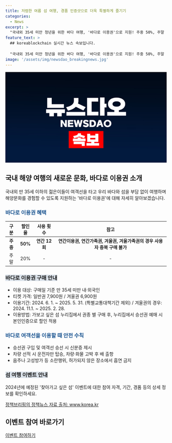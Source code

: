 ```yaml
---
title: 저렴한 여름 섬 여행, 경품 인증샷으로 더욱 특별하게 즐기기
categories:
  - News
excerpt: >
  "국내외 35세 미만 청년을 위한 바다 여행, '바다로 이용권'으로 지원! 주중 50%, 주말 20% 할인 혜택. 섬에 가고 싶다면 2024 '찾아가고 싶은 섬' 이벤트 참여해 경품도 받자! 단, 안전수칙을 잊지 말고. 자세한 사항은 국가정책포털 "정책브리핑"에서 확인 가능."
feature_text: >
  ## koreablockchain 실시간 뉴스 속보입니다.

  "국내외 35세 미만 청년을 위한 바다 여행, '바다로 이용권'으로 지원! 주중 50%, 주말 20% 할인 혜택. 섬에 가고 싶다면 2024 '찾아가고 싶은 섬' 이벤트 참여해 경품도 받자! 단, 안전수칙을 잊지 말고. 자세한 사항은 국가정책포털 "정책브리핑"에서 확인 가능."
image: '/assets/img/newsdao_breakingnews.jpg'
---
```


<p><img src="/assets/img/newsdao_breakingnews.jpg" alt="koreablockchain 속보" /></p>

<h2 data-ke-size="size26">국내 해양 여행의 새로운 문화, 바다로 이용권 소개</h2>

<p data-ke-size="size16">국내외 만 35세 이하의 젊은이들이 여객선을 타고 우리 바다와 섬을 부담 없이 여행하며 해양문화를 경험할 수 있도록 지원하는 '바다로 이용권'에 대해 자세히 알아보겠습니다.</p>

<h3><b><span style="color: #1a5490;">바다로 이용권 혜택</span></b></h3>

<table>
<thead>
<tr>
<th>구분</th>
<th>할인율</th>
<th>사용 횟수</th>
<th>참고</th>
</tr>
</thead>
<tbody>
<tr>
<td style="text-align: center; height: 17px;"><b>주중</b></td>
<td style="text-align: center; height: 17px;"><b>50%</b></td>
<td style="text-align: center; height: 17px;"><b>연간 12회</b></td>
<td style="text-align: center; height: 17px;"><b>연간이용권, 연간가족권, 겨울권, 겨울가족권의 경우  사용자 중복 구매 불가</b></td>
</tr>
<tr>
<td style="text-align: center; height: 17px;">주말</td>
<td style="text-align: center; height: 17px;">20%</td>
<td style="text-align: center; height: 17px;">-</td>
<td style="text-align: center; height: 17px;">-</td>
</tr>
</tbody>
</table>

<h3><b><span style="background-color: #21538527;">바다로 이용권 구매 안내</span></b></h3>

<ul>
<li>이용 대상: 구매일 기준 만 35세 미만 내·외국인</li>
<li>티켓 가격: 일반권 7,900원 / 겨울권 6,900원</li>
<li>이용기간: 2024. 6. 1. ~ 2025. 5. 31. (특별교통대책기간 제외) / 겨울권의 경우: 2024. 11.1. ~ 2025. 2. 28.</li>
<li>이용방법: 가보고 싶은 섬 누리집에서 권종 별 구매 후, 누리집에서 승선권 예매 시 본인인증으로 할인 적용</li>
</ul>

<h3><b><span style="color: #1a5490;">바다로 여객선을 이용할 때 안전 수칙</span></b></h3>

<ul>
<li>승선권 구입 및 여객선 승선 시 신분증 제시</li>
<li>차량 선적 시 운전자만 탑승, 차량·화물 고박 후 배 출항</li>
<li>음주나 고성방가 등 소란행위, 허가되지 않은 장소에서 흡연 금지</li>
</ul>

<h3><b><span style="background-color: #21538527;">섬 여행 이벤트 안내</span></b></h3>

<p data-ke-size="size16">2024년에 예정된 '찾아가고 싶은 섬' 이벤트에 대한 참여 자격, 기간, 경품 등의 상세 정보를 확인하세요.</p>

<p data-ke-size="size16"><a href="https://www.korea.kr/policy/creativeIsland.do">정책브리핑의 정책뉴스 자료 출처: www.korea.kr</a></p>

<h2 data-ke-size="size26">이벤트 참여 바로가기</h2>

<p data-ke-size="size16"><a href="https://www.badaaro.co.kr/event2024">이벤트 참여하기</a></p>

<p data-ke-size="size16">&nbsp;</p>

